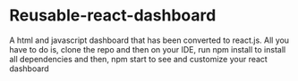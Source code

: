# Reusable-react-dashboard

A html and javascript dashboard that has been converted to react.js. All you have to do is, clone the repo and then on your IDE, run npm install to install all dependencies and then, npm start to see and customize your react dashboard
